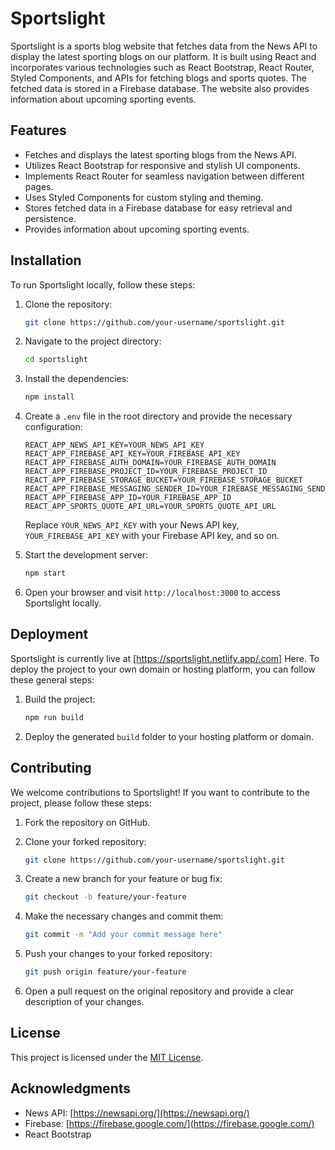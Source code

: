 # Sportslight

Sportslight is a sports blog website that fetches data from the News API to display the latest sporting blogs on our platform. It is built using React and incorporates various technologies such as React Bootstrap, React Router, Styled Components, and APIs for fetching blogs and sports quotes. The fetched data is stored in a Firebase database. The website also provides information about upcoming sporting events.

## Features

- Fetches and displays the latest sporting blogs from the News API.
- Utilizes React Bootstrap for responsive and stylish UI components.
- Implements React Router for seamless navigation between different pages.
- Uses Styled Components for custom styling and theming.
- Stores fetched data in a Firebase database for easy retrieval and persistence.
- Provides information about upcoming sporting events.

## Installation

To run Sportslight locally, follow these steps:

1. Clone the repository:

   ```bash
   git clone https://github.com/your-username/sportslight.git
   ```

2. Navigate to the project directory:

   ```bash
   cd sportslight
   ```

3. Install the dependencies:

   ```bash
   npm install
   ```

4. Create a `.env` file in the root directory and provide the necessary configuration:

   ```plaintext
   REACT_APP_NEWS_API_KEY=YOUR_NEWS_API_KEY
   REACT_APP_FIREBASE_API_KEY=YOUR_FIREBASE_API_KEY
   REACT_APP_FIREBASE_AUTH_DOMAIN=YOUR_FIREBASE_AUTH_DOMAIN
   REACT_APP_FIREBASE_PROJECT_ID=YOUR_FIREBASE_PROJECT_ID
   REACT_APP_FIREBASE_STORAGE_BUCKET=YOUR_FIREBASE_STORAGE_BUCKET
   REACT_APP_FIREBASE_MESSAGING_SENDER_ID=YOUR_FIREBASE_MESSAGING_SENDER_ID
   REACT_APP_FIREBASE_APP_ID=YOUR_FIREBASE_APP_ID
   REACT_APP_SPORTS_QUOTE_API_URL=YOUR_SPORTS_QUOTE_API_URL
   ```

   Replace `YOUR_NEWS_API_KEY` with your News API key, `YOUR_FIREBASE_API_KEY` with your Firebase API key, and so on.

5. Start the development server:

   ```bash
   npm start
   ```

6. Open your browser and visit `http://localhost:3000` to access Sportslight locally.

## Deployment

Sportslight is currently live at [https://sportslight.netlify.app/.com] Here. To deploy the project to your own domain or hosting platform, you can follow these general steps:

1. Build the project:

   ```bash
   npm run build
   ```

2. Deploy the generated `build` folder to your hosting platform or domain.

## Contributing

We welcome contributions to Sportslight! If you want to contribute to the project, please follow these steps:

1. Fork the repository on GitHub.

2. Clone your forked repository:

   ```bash
   git clone https://github.com/your-username/sportslight.git
   ```

3. Create a new branch for your feature or bug fix:

   ```bash
   git checkout -b feature/your-feature
   ```

4. Make the necessary changes and commit them:

   ```bash
   git commit -m "Add your commit message here"
   ```

5. Push your changes to your forked repository:

   ```bash
   git push origin feature/your-feature
   ```

6. Open a pull request on the original repository and provide a clear description of your changes.

## License

This project is licensed under the [MIT License](LICENSE).

## Acknowledgments

- News API: [https://newsapi.org/](https://newsapi.org/)
- Firebase: [https://firebase.google.com/](https://firebase.google.com/)
- React Bootstrap
